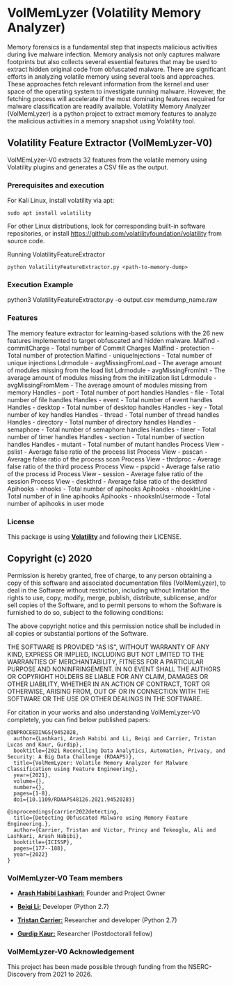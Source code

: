 # VolMemLyzer (Volatility Memory Analyzer)


Memory forensics is a fundamental step that inspects malicious activities during live malware infection. Memory analysis not only captures malware footprints but also collects several essential features that may be used to extract hidden original code from obfuscated malware. There are significant efforts in analyzing volatile memory using several tools and approaches. These approaches fetch relevant information from the kernel and user space of the operating system to investigate running malware. However, the fetching process will accelerate if the most dominating features required for malware classification are readily available. Volatility Memory Analyzer (VolMemLyzer) is a python project to extract memory features to analyze the malicious activities in a memory snapshot using Volatility tool. 


  




## Volatility Feature Extractor (VolMemLyzer-V0)

VolMEmLyzer-V0 extracts 32 features from the volatile memory using Volatility plugins and generates a CSV file as the output.  

### Prerequisites and execution 

For Kali Linux, install volatility via apt:
```
sudo apt install volatility 
```
For other Linux distributions, look for corresponding built-in software repositories, or install https://github.com/volatilityfoundation/volatility from source code. 

Running VolatilityFeatureExtractor 
```
python VolatilityFeatureExtractor.py <path-to-memory-dump> 
```

### Execution Example 
python3 VolatilityFeatureExtractor.py -o output.csv memdump_name.raw

### Features 
The memory feature extractor for learning-based solutions with the 26 new features implemented to target obfuscated and hidden malware.
Malfind - commitCharge - Total number of Commit Charges
Malfind - protection - Total number of protection
Malfind - uniqueInjections - Total number of unique injections
Ldrmodule - avgMissingFromLoad - The average amount of modules missing from the load list
Ldrmodule - avgMissingFromInit - The average amount of modules missing from the initilization list
Ldrmodule - avgMissingFromMem - The average amount of modules missing from memory
Handles - port - Total number of port handles
Handles - file - Total number of file handles
Handles - event - Total number of event handles
Handles - desktop - Total number of desktop handles
Handles - key - Total number of key handles
Handles - thread - Total number of thread handles
Handles - directory - Total number of directory handles
Handles - semaphore - Total number of semaphore handles
Handles - timer - Total number of timer handles
Handles - section - Total number of section handles
Handles - mutant - Total number of mutant handles
Process View - pslist - Average false ratio of the process list
Process View - psscan - Average false ratio of the process scan
Process View - thrdproc - Average false ratio of the third process
Process View - pspcid - Average false ratio of the process id
Process View - session - Average false ratio of the session
Process View - deskthrd - Average false ratio of the deskthrd
Apihooks - nhooks - Total number of apihooks
Apihooks - nhookInLine - Total number of in line apihooks
Apihooks - nhooksInUsermode - Total number of apihooks in user mode


### License  
This package is using [**Volatility**](https://github.com/volatilityfoundation/volatility) and following their LICENSE. 

## Copyright (c) 2020

Permission is hereby granted, free of charge, to any person obtaining a copy of this software and associated documentation files (VolMemLyzer), to deal in the Software without restriction, including without limitation the rights to use, copy, modify, merge, publish, distribute, sublicense, and/or sell copies of the Software, and to permit persons to whom the Software is furnished to do so, subject to the following conditions:

The above copyright notice and this permission notice shall be included in all copies or substantial portions of the Software.

THE SOFTWARE IS PROVIDED "AS IS", WITHOUT WARRANTY OF ANY KIND, EXPRESS OR IMPLIED, INCLUDING BUT NOT LIMITED TO THE WARRANTIES OF MERCHANTABILITY, FITNESS FOR A PARTICULAR PURPOSE AND NONINFRINGEMENT. IN NO EVENT SHALL THE AUTHORS OR COPYRIGHT HOLDERS BE LIABLE FOR ANY CLAIM, DAMAGES OR OTHER LIABILITY, WHETHER IN AN ACTION OF CONTRACT, TORT OR OTHERWISE, ARISING FROM, OUT OF OR IN CONNECTION WITH THE SOFTWARE OR THE USE OR OTHER DEALINGS IN THE SOFTWARE.

For citation in your works and also understanding VolMemLyzer-V0 completely, you can find below published papers:
```
@INPROCEEDINGS{9452028,
  author={Lashkari, Arash Habibi and Li, Beiqi and Carrier, Tristan Lucas and Kaur, Gurdip},
  booktitle={2021 Reconciling Data Analytics, Automation, Privacy, and Security: A Big Data Challenge (RDAAPS)}, 
  title={VolMemLyzer: Volatile Memory Analyzer for Malware Classification using Feature Engineering}, 
  year={2021},
  volume={},
  number={},
  pages={1-8},
  doi={10.1109/RDAAPS48126.2021.9452028}}
```

```
@inproceedings{carrier2022detecting,
  title={Detecting Obfuscated Malware using Memory Feature Engineering.},
  author={Carrier, Tristan and Victor, Princy and Tekeoglu, Ali and Lashkari, Arash Habibi},
  booktitle={ICISSP},
  pages={177--188},
  year={2022}
}
```


### VolMemLyzer-V0 Team members 

* [**Arash Habibi Lashkari:**](http://ahlashkari.com/index.asp) Founder and Project Owner 

* [**Beiqi Li:**](https://github.com/beiqil) Developer (Python 2.7)

* [**Tristan Carrier:**](https://github.com/TristanCarrier) Researcher and developer (Python 2.7)

* [**Gurdip Kaur:**](https://www.linkedin.com/in/gurdip-kaur-738062164/) Researcher (Postdoctorall fellow) 

### VolMemLyzer-V0 Acknowledgement 
This project has been made possible through funding from the NSERC-Discovery from 2021 to 2026. 


